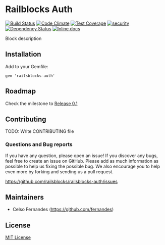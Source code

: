 # Railblocks Auth

[![Build Status](https://travis-ci.org/railsblocks/railsblocks-auth.svg?branch=master)](https://travis-ci.org/railsblocks/railsblocks-auth)
[![Code Climate](https://codeclimate.com/github/railsblocks/railsblocks-auth/badges/gpa.svg)](https://codeclimate.com/github/railsblocks/railsblocks-auth)
[![Test Coverage](https://codeclimate.com/github/railsblocks/railsblocks-auth/badges/coverage.svg)](https://codeclimate.com/github/railsblocks/railsblocks-auth)
[![security](https://hakiri.io/github/railsblocks/railsblocks-auth/master.svg)](https://hakiri.io/github/railsblocks/railsblocks-auth/master)
[![Dependency Status](https://gemnasium.com/railsblocks/railsblocks-auth.svg)](https://gemnasium.com/railsblocks/railsblocks-auth)
[![Inline docs](http://inch-ci.org/github/railsblocks/railsblocks-auth.svg?branch=master)](http://inch-ci.org/github/railsblocks/railsblocks-auth)

Block description


## Installation

Add to your Gemfile:

`gem 'railsblocks-auth'`


## Roadmap

Check the milestone to [Release 0.1](https://github.com/railsblocks/railsblocks-auth/milestones/Release%200.1)

## Contributing

TODO: Write CONTRIBUTING file

### Questions and Bug reports

If you have any question, please open an issue! If you discover any bugs, feel free to create an issue on GitHub. Please add as much information as possible to help us fixing the possible bug. We also encourage you to help even more by forking and sending us a pull request.

https://github.com/railsblocks/railsblocks-auth/issues

## Maintainers

* Celso Fernandes (https://github.com/fernandes)

## License

[MIT License](LICENSE)

